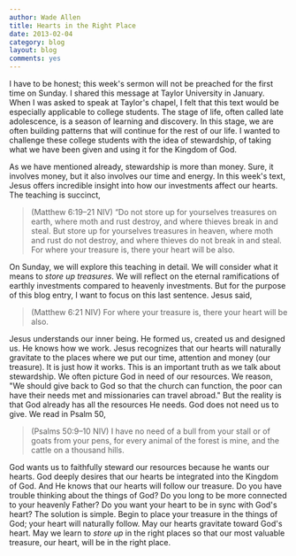 ```yaml
---
author: Wade Allen
title: Hearts in the Right Place
date: 2013-02-04
category: blog
layout: blog
comments: yes
---
```


I have to be honest; this week's sermon will not be preached for the first time on Sunday. I shared this message at Taylor University in January. When I was asked to speak at Taylor's chapel, I felt that this text would be especially applicable to college students. The stage of life, often called late adolescence, is a season of learning and discovery. In this stage, we are often building patterns that will continue for the rest of our life. I wanted to challenge these college students with the idea of stewardship, of taking what we have been given and using it for the Kingdom of God.

As we have mentioned already, stewardship is more than money. Sure, it involves money, but it also involves our time and energy. In this week's text, Jesus offers incredible insight into how our investments affect our hearts. The teaching is succinct,

>(Matthew 6:19–21 NIV) “Do not store up for yourselves treasures on earth, where moth and rust destroy, and where thieves break in and steal. But store up for yourselves treasures in heaven, where moth and rust do not destroy, and where thieves do not break in and steal. For where your treasure is, there your heart will be also. 

On Sunday, we will explore this teaching in detail. We will consider what it means to *store up treasures*. We will reflect on the eternal ramifications of earthly investments compared to heavenly investments. But for the purpose of this blog entry, I want to focus on this last sentence. Jesus said,

>(Matthew 6:21 NIV) For where your treasure is, there your heart will be also. 

Jesus understands our inner being. He formed us, created us and designed us. He knows how we work. Jesus recognizes that our hearts will naturally gravitate to the places where we put our time, attention and money (our treasure). It is just how it works. This is an important truth as we talk about stewardship. We often picture God in need of our resources. We reason, "We should give back to God so that the church can function, the poor can have their needs met and missionaries can travel abroad." But the reality is that God already has all the resources He needs. God does not need us to give. We read in Psalm 50,

>(Psalms 50:9–10 NIV) I have no need of a bull from your stall or of goats from your pens, for every animal of the forest is mine, and the cattle on a thousand hills.

God wants us to faithfully steward our resources because he wants our hearts. God deeply desires that our hearts be integrated into the Kingdom of God. And He knows that our hearts will follow our treasure. Do you have trouble thinking about the things of God? Do you long to be more connected to your heavenly Father? Do you want your heart to be in sync with God's heart? The solution is simple. Begin to place your treasure in the things of God; your heart will naturally follow. May our hearts gravitate toward God's heart. May we learn to *store up* in the right places so that our most valuable treasure, our heart, will be in the right place.